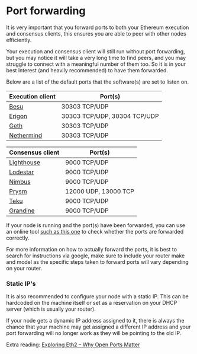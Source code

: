 # Port forwarding

It is very important that you forward ports to both your Ethereum execution and consensus clients, this ensures you are able to peer with other nodes efficiently.

Your execution and consensus client will still run without port forwarding, but you may notice it will take a very long time to find peers, and you may struggle to connect with a meaningful number of them too. So it is in your best interest (and heavily recommended) to have them forwarded.

Below are a list of the default ports that the software(s) are set to listen on.&#x20;

| Execution client                                                                                              | Port(s)                      |
| ------------------------------------------------------------------------------------------------------------- | ---------------------------- |
| [Besu](https://besu.hyperledger.org/en/stable/public-networks/how-to/connect/configure-ports/#p2p-networking) | 30303 TCP/UDP                |
| [Erigon](https://github.com/ledgerwatch/erigon#default-ports-and-protocols--firewalls)                        | 30303 TCP/UDP, 30304 TCP/UDP |
| [Geth](https://geth.ethereum.org/docs/fundamentals/security#networking-security)                              | 30303 TCP/UDP                |
| [Nethermind](https://docs.nethermind.io/nethermind/ethereum-client/configuration/network)                     | 30303 TCP/UDP                |



| Consensus client                                                                                            | Port(s)              |
| ----------------------------------------------------------------------------------------------------------- | -------------------- |
| [Lighthouse](https://lighthouse-book.sigmaprime.io/advanced\_networking.html#nat-traversal-port-forwarding) | 9000 TCP/UDP         |
| [Lodestar](https://chainsafe.github.io/lodestar/reference/cli/#beacon)                                      | 9000 TCP/UDP         |
| [Nimbus](https://nimbus.guide/networking.html)                                                              | 9000 TCP/UDP         |
| [Prysm](https://docs.prylabs.network/docs/prysm-usage/p2p-host-ip#incoming-p2p-connection-prerequisites)    | 12000 UDP, 13000 TCP |
| [Teku](https://docs.teku.consensys.net/Reference/CLI/CLI-Syntax/#p2p-port)                                  | 9000 TCP/UDP         |
| [Grandine](https://docs.grandine.io/beacon_node_api.html)                                                   | 9000 TCP/UDP         |

If your node is running and the port(s) have been forwarded, you can use an online tool [such as this one](https://www.yougetsignal.com/tools/open-ports/) to check whether the ports are forwarded correctly.

For more information on how to actually forward the ports, it is best to search for instructions via google, make sure to include your router make and model as the specific steps taken to forward ports will vary depending on your router.

### Static IP's

It is also recommended to configure your node with a static IP. This can be hardcoded on the machine itself or set as a reservation on your DHCP server (which is usually your router).

If your node gets a dynamic IP address assigned to it, there is always the chance that your machine may get assigned a different IP address and your port forwarding will no longer work as they will be pointing to the old IP.



Extra reading: [Exploring Eth2 – Why Open Ports Matter](https://www.symphonious.net/2021/08/14/exploring-eth2-why-open-ports-matter/)
